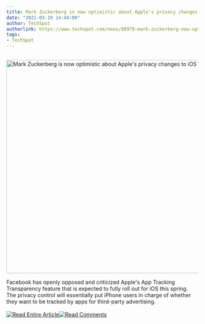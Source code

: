 ```yaml
---
title: Mark Zuckerberg is now optimistic about Apple's privacy changes to iOS 14
date: "2021-03-19 14:44:00"
author: TechSpot
authorlink: https://www.techspot.com/news/88979-mark-zuckerberg-now-optimistic-about-apple-privacy-changes.html
tags:
- TechSpot
---
```

<a href="https://www.techspot.com/news/88979-mark-zuckerberg-now-optimistic-about-apple-privacy-changes.html" target="_blank"><img src="https://static.techspot.com/images2/news/ts3_thumbs/2021/03/2021-03-19-ts3_thumbs-48c.jpg" width="800" height="560" style="padding: 15px 0" title="Mark Zuckerberg is now optimistic about Apple's privacy changes to iOS 14" /></a><br />Facebook has openly opposed and criticized Apple's App Tracking Transparency feature that is expected to fully roll out for iOS this spring. The privacy control will essentially put iPhone users in charge of whether they want to be tracked by apps for third-party advertising.<br /><br /><a href="https://www.techspot.com/news/88979-mark-zuckerberg-now-optimistic-about-apple-privacy-changes.html"><img src="https://static.techspot.com/images/rss/rss_buttons_01.png" border="0" alt="Read Entire Article" /></a><a href="https://www.techspot.com/news/88979-mark-zuckerberg-now-optimistic-about-apple-privacy-changes.html#comments"><img src="https://static.techspot.com/images/rss/rss_buttons_02.png" border="0" alt="Read Comments" /></a><br /><br />